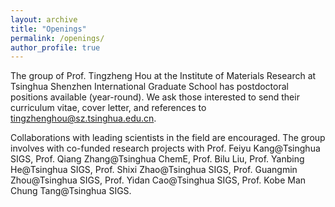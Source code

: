 ```yaml
---
layout: archive
title: "Openings"
permalink: /openings/
author_profile: true
---
```


The group of Prof. Tingzheng Hou at the Institute of Materials Research at Tsinghua Shenzhen International Graduate School has postdoctoral positions available (year-round). We ask those interested to send their curriculum vitae, cover letter, and references to [tingzhenghou@sz.tsinghua.edu.cn](mailto:tingzhenghou@sz.tsinghua.edu.cn).

Collaborations with leading scientists in the field are encouraged. The group involves with co-funded research projects with Prof. Feiyu Kang@Tsinghua SIGS, Prof. Qiang Zhang@Tsinghua ChemE, Prof. Bilu Liu, Prof. Yanbing He@Tsinghua SIGS, Prof. Shixi Zhao@Tsinghua SIGS, Prof. Guangmin Zhou@Tsinghua SIGS, Prof. Yidan Cao@Tsinghua SIGS, Prof. Kobe Man Chung Tang@Tsinghua SIGS.


<script src="/assets/js/vanilla-back-to-top.min.js"></script>
<script>addBackToTop({
  diameter: 56,
  backgroundColor: '#ddd',
  textColor: '#003262'
})</script>
